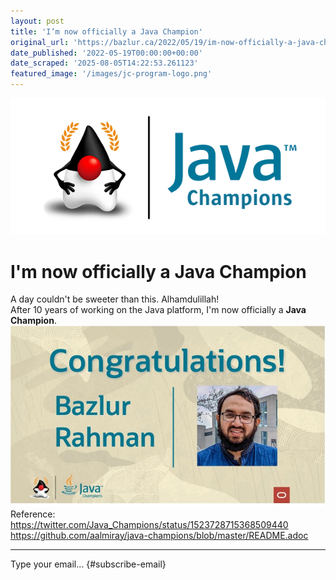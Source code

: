 ```yaml
---
layout: post
title: 'I’m now officially a Java Champion'
original_url: 'https://bazlur.ca/2022/05/19/im-now-officially-a-java-champion/'
date_published: '2022-05-19T00:00:00+00:00'
date_scraped: '2025-08-05T14:22:53.261123'
featured_image: '/images/jc-program-logo.png'
---
```


<img src="/images/jc-program-logo.png" alt="" />

I'm now officially a Java Champion
==================================

A day couldn't be sweeter than this. Alhamdulillah!  
After 10 years of working on the Java platform, I'm now officially a **Java Champion**.  
<img src="/images/jc.jpeg" alt="" />  
Reference:  
<https://twitter.com/Java_Champions/status/1523728715368509440>  
<https://github.com/aalmiray/java-champions/blob/master/README.adoc>  

*** ** * ** ***

Type your email... {#subscribe-email}
